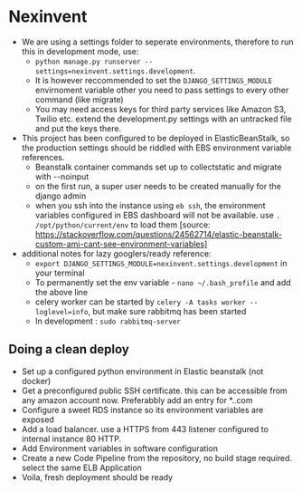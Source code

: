 # Nexinvent

* We are using a settings folder to seperate environments, therefore to run this in development mode, use:
  - ```python manage.py runserver --settings=nexinvent.settings.development```.
  - It is however reccommended to set the ```DJANGO_SETTINGS_MODULE``` envirnoment variable other you need to pass settings to every other command (like migrate)
  - You may need access keys for third party services like Amazon S3, Twilio etc. extend the development.py settings with an untracked file and put the keys there.
* This project has been configured to be deployed in ElasticBeanStalk, so the production settings should be riddled with EBS environment variable references.
  - Beanstalk container commands set up to collectstatic and migrate with --noinput
  - on the first run, a super user needs to be created manually for the django admin 
  - when you ssh into the instance using ```eb ssh```, the environment variables configured in EBS dashboard will not
   be available. use ```. /opt/python/current/env``` to load them [source: https://stackoverflow.com/questions/24562714/elastic-beanstalk-custom-ami-cant-see-environment-variables]
* additional notes for lazy googlers/ready reference:
  - ```export DJANGO_SETTINGS_MODULE=nexinvent.settings.development``` in your terminal
  - To permanently set the env variable - ```nano ~/.bash_profile``` and add the above line
  - celery worker can be started by ```celery -A tasks worker --loglevel=info```, but make sure rabbitmq has been started
  - In development : ```sudo rabbitmq-server```
  
## Doing a clean deploy

  - Set up a configured python environment in Elastic beanstalk (not docker)
  - Get a preconfigured public SSH certificate. this can be accessible from any amazon account now. Preferabbly add an entry for *.<domain>.com
  - Configure a sweet RDS instance so its environment variables are exposed
  - Add a load balancer. use a HTTPS from 443 listener configured to internal instance 80 HTTP.
  - Add Environment variables in software configuration
  - Create a new Code Pipeline from the repository, no build stage required. select the same ELB Application
  - Voila, fresh deployment should be ready